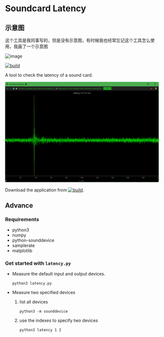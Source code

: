 Soundcard Latency
=================
## 示意图
这个工具是我同事写的，但是没有示意图，有时候我也经常忘记这个工具怎么使用，我画了一个示意图

![image](https://github.com/weiqifa0/soundcard-latency/assets/11375905/af82c3e4-643d-4be5-bf71-855f53d4c06b)



[![build](https://github.com/xiongyihui/soundcard-latency/actions/workflows/build.yml/badge.svg)](https://github.com/xiongyihui/soundcard-latency/actions/workflows/build.yml)

A tool to check the latency of a sound card.

![](screenshot.png)

Download the application from [![build](https://github.com/xiongyihui/soundcard-latency/actions/workflows/build.yml/badge.svg)](https://github.com/xiongyihui/soundcard-latency/actions/workflows/build.yml).

## Advance
### Requirements
+ python3
+ numpy
+ python-sounddevice
+ samplerate
+ matplotlib

### Get started with `latency.py`
+   Measure the default input and output devices.

    ```
    python3 latency.py
    ```

+   Measure two specified devices

    1.  list all devices

        ```
        python3 -m sounddevice
        ```

    2.  use the indexes to specify two devices

        ```
        python3 latency 1 2
        ```

